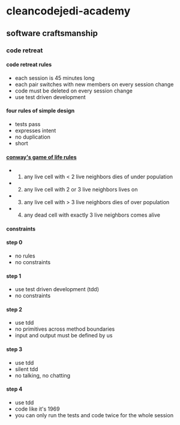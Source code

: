 # cleancodejedi-academy

## software craftsmanship

### code retreat

#### code retreat rules
* each session is 45 minutes long
* each pair switches with new members on every session change
* code must be deleted on every session change
* use test driven development

#### four rules of simple design
* tests pass
* expresses intent
* no duplication
* short

#### [conway's game of life rules](https://en.wikipedia.org/wiki/conway%27s_game_of_life#rules)
* 1. any live cell with < 2 live neighbors dies of under population
* 2. any live cell with 2 or 3 live neighbors lives on
* 3. any live cell with > 3 live neighbors dies of over population
* 4. any dead cell with exactly 3 live neighbors comes alive

#### constraints 

#### step 0
* no rules
* no constraints

#### step 1
* use test driven development (tdd)
* no constraints

#### step 2
* use tdd
* no primitives across method boundaries 
* input and output must be defined by us

#### step 3
* use tdd
* silent tdd
* no talking, no chatting

#### step 4
* use tdd
* code like it's 1969
* you can only run the tests and code twice for the whole session